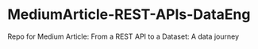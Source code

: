 # MediumArticle-REST-APIs-DataEng
Repo for Medium Article: From a REST API to a Dataset: A data journey
